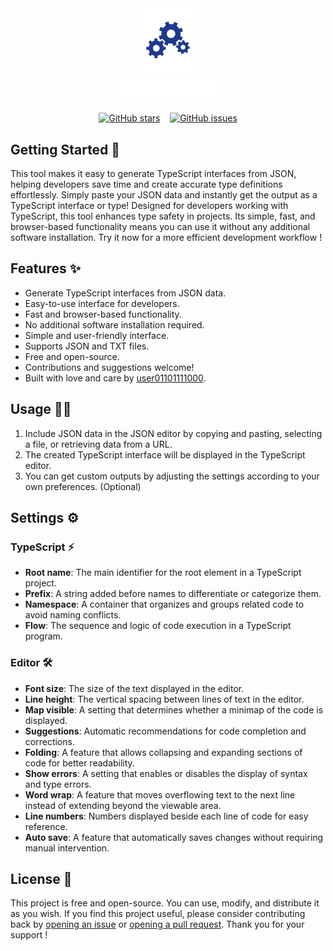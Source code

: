 <div align="center">

<a href="https://taypfeyz.vercel.app">
  <img alt="taypfeyz logo" src="public/icons/favicon.svg" width="20%" />
</a>

<br>

<a href="https://taypfeyz.vercel.app">
  <img alt="taypfeyz site" src="public/images/taypfeyz_text.png" width="30%" />
</a>

<br>

[![GitHub stars](https://img.shields.io/github/stars/user01101111000/taypfeyz?style=social)](https://github.com/user01101111000/taypfeyz)
&nbsp;&nbsp;
[![GitHub issues](https://img.shields.io/github/issues/user01101111000/taypfeyz?style=social)](https://github.com/user01101111000/taypfeyz/issues)

</div>


## Getting Started 🚀

This tool makes it easy to generate TypeScript interfaces from JSON, helping developers save time and create accurate
type definitions effortlessly. Simply paste your JSON data and instantly get the output as a TypeScript interface or
type! Designed for developers working with TypeScript, this tool enhances type safety in projects. Its simple, fast, and
browser-based functionality means you can use it without any additional software installation. Try it now for a more
efficient development workflow !

## Features ✨

- Generate TypeScript interfaces from JSON data.
- Easy-to-use interface for developers.
- Fast and browser-based functionality.
- No additional software installation required.
- Simple and user-friendly interface.
- Supports JSON and TXT files.
- Free and open-source.
- Contributions and suggestions welcome!
- Built with love and care by [user01101111000](https://github.com/user01101111000).

## Usage 👨‍💻

1. Include JSON data in the JSON editor by copying and pasting, selecting a file, or retrieving data from a URL.
2. The created TypeScript interface will be displayed in the TypeScript editor.
3. You can get custom outputs by adjusting the settings according to your own preferences. (Optional)

## Settings ⚙️

### TypeScript ⚡
- **Root name**: The main identifier for the root element in a TypeScript project.
- **Prefix**: A string added before names to differentiate or categorize them.
- **Namespace**: A container that organizes and groups related code to avoid naming conflicts.
- **Flow**: The sequence and logic of code execution in a TypeScript program.

### Editor 🛠️
- **Font size**: The size of the text displayed in the editor.
- **Line height**: The vertical spacing between lines of text in the editor.
- **Map visible**: A setting that determines whether a minimap of the code is displayed.
- **Suggestions**: Automatic recommendations for code completion and corrections.
- **Folding**:  A feature that allows collapsing and expanding sections of code for better readability.
- **Show errors**: A setting that enables or disables the display of syntax and type errors.
- **Word wrap**: A feature that moves overflowing text to the next line instead of extending beyond the viewable area.
- **Line numbers**: Numbers displayed beside each line of code for easy reference.
- **Auto save**: A feature that automatically saves changes without requiring manual intervention.

## License 📄

This project is free and open-source. You can use, modify, and distribute it as you wish. If you find this project useful,
please consider contributing back by [opening an issue](https://github.com/user01101111000/taypfeyz/issues) or
[opening a pull request](https://github.com/user01101111000/taypfeyz/pulls). Thank you for your support !